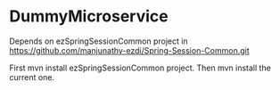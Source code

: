 # DummyMicroservice

Depends on ezSpringSessionCommon project in https://github.com/manjunathy-ezdi/Spring-Session-Common.git

First mvn install ezSpringSessionCommon project. Then mvn install the current one.
